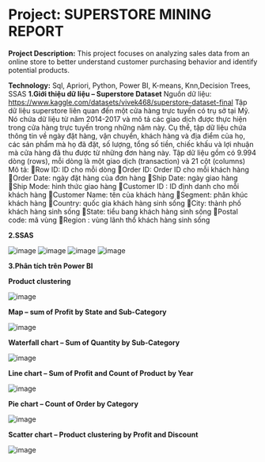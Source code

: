 # Project: SUPERSTORE MINING REPORT

**Project Description:**
This project focuses on analyzing sales data from an online store to better understand customer purchasing behavior and identify potential products.

**Technology:**
Sql, Apriori, Python, Power BI, K-means, Knn,Decision Trees, SSAS
**1.Giới thiệu dữ liệu – Superstore Dataset**
Nguồn dữ liệu: https://www.kaggle.com/datasets/vivek468/superstore-dataset-final
Tập dữ liệu superstore liên quan đến một cửa hàng trực tuyến có trụ sở tại Mỹ. Nó chứa dữ liệu từ năm 2014-2017 và mô tả các giao dịch được thực hiện trong cửa hàng trực tuyến trong những năm này. Cụ thể, tập dữ liệu chứa thông tin về ngày đặt hàng, vận chuyển, khách hàng và địa điểm của họ, các sản phẩm mà họ đã đặt, số lượng, tổng số tiền, chiếc khấu và lợi nhuận mà cửa hàng đã thu được từ những đơn hàng này. 
Tập dữ liệu gồm có 9.994 dòng (rows), mỗi dòng là một giao dịch (transaction) và 21 cột (columns)
Mô tả:
Row ID: ID cho mỗi dòng
Order ID: Order ID cho mỗi khách hàng
Order Date: ngày đặt hàng của đơn hàng
Ship Date: ngày giao hàng
Ship Mode: hình thức giao hàng
Customer ID : ID định danh cho mỗi khách hàng
Customer Name: tên của khách hàng
Segment: phân khúc khách hàng
Country: quốc gia khách hàng sinh sống
City: thành phố khách hàng sinh sống
State: tiểu bang khách hàng sinh sống
Postal code: mã vùng
Region : vùng lãnh thổ khách hàng sinh sống


**2.SSAS**

![image](https://github.com/user-attachments/assets/14ea57d2-7a9e-451f-aaa2-e15f30ca9d45)
![image](https://github.com/user-attachments/assets/59d2bc8c-7fc6-4df8-8e86-7f791f689b7e)
![image](https://github.com/user-attachments/assets/62ea0b06-cb43-434f-8fcb-8f8054ed3994)
![image](https://github.com/user-attachments/assets/3a9c7f04-17bc-4c92-9aee-e970d1049105)


**3.Phân tích trên Power BI**

**Product clustering**

![image](https://github.com/user-attachments/assets/0c3aa7a7-77ca-44e2-af83-ef17324613fd)

**Map – sum of Profit by State and Sub-Category**

![image](https://github.com/user-attachments/assets/d18381c3-f2a3-4dee-b885-1ebdeb2036ad)

**Waterfall chart – Sum of Quantity by Sub-Category**

![image](https://github.com/user-attachments/assets/b16e0985-f628-4ac6-bbc4-3ab7dd7ce519)

**Line chart – Sum of Profit and Count of Product by Year**

![image](https://github.com/user-attachments/assets/236c8930-ac88-4a63-8814-dd2e0ab5913c)

**Pie chart – Count of Order by Category**

![image](https://github.com/user-attachments/assets/c350e9f9-da4b-49cd-9cb8-76f96c78f63b)

**Scatter chart – Product clustering by Profit and Discount**

![image](https://github.com/user-attachments/assets/b93a7517-4b03-407c-b827-febdff765213)









